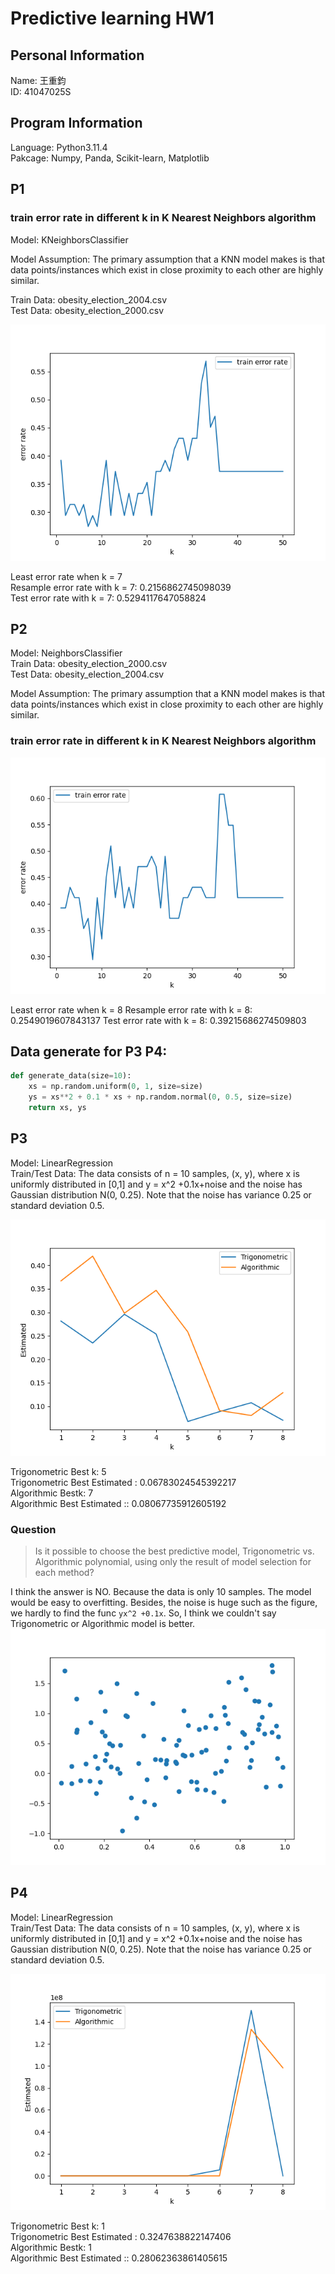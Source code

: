 # Predictive learning HW1

## Personal Information

Name: 王重鈞  
ID: 41047025S

## Program Information

Language: Python3.11.4  
Pakcage: Numpy, Panda, Scikit-learn, Matplotlib

## P1

### train error rate in different k in K Nearest Neighbors algorithm

Model: KNeighborsClassifier

Model Assumption: The primary assumption that a KNN model makes is that data points/instances which exist in close proximity to each other are highly similar.

Train Data: obesity_election_2004.csv  
Test Data: obesity_election_2000.csv

![](./p1.png)

Least error rate when k = 7  
Resample error rate with k = 7: 0.2156862745098039  
Test error rate with k = 7: 0.5294117647058824

## P2

Model: NeighborsClassifier  
Train Data: obesity_election_2000.csv  
Test Data: obesity_election_2004.csv

Model Assumption: The primary assumption that a KNN model makes is that data points/instances which exist in close proximity to each other are highly similar.

### train error rate in different k in K Nearest Neighbors algorithm

![](./p2.png)

Least error rate when k = 8
Resample error rate with k = 8: 0.2549019607843137
Test error rate with k = 8: 0.39215686274509803

## Data generate for P3 P4:

```python
def generate_data(size=10):
    xs = np.random.uniform(0, 1, size=size)
    ys = xs**2 + 0.1 * xs + np.random.normal(0, 0.5, size=size)
    return xs, ys
```

## P3

Model: LinearRegression  
Train/Test Data: The data consists of n = 10 samples, (x, y), where x is uniformly distributed in [0,1] and y = x^2 +0.1x+noise and the noise has Gaussian distribution N(0, 0.25). Note that the noise has variance 0.25 or standard deviation 0.5.

![](./p3.png)

Trigonometric Best k: 5  
Trigonometric Best Estimated : 0.06783024545392217  
Algorithmic Bestk: 7  
Algorithmic Best Estimated :: 0.08067735912605192

### Question

> Is it possible to choose the best predictive model, Trigonometric vs. Algorithmic polynomial, using only the result of model selection for each method?

I think the answer is NO. Because the data is only 10 samples. The model would be easy to overfitting. Besides, the noise is huge such as the figure, we hardly to find the func `yx^2 +0.1x`. So, I think we couldn't say Trigonometric or Algorithmic model is better.
![](./data.png)

## P4

Model: LinearRegression  
Train/Test Data: The data consists of n = 10 samples, (x, y), where x is uniformly distributed in [0,1] and y = x^2 +0.1x+noise and the noise has Gaussian distribution N(0, 0.25). Note that the noise has variance 0.25 or standard deviation 0.5.

![](./p4.png)

Trigonometric Best k: 1  
Trigonometric Best Estimated : 0.3247638822147406  
Algorithmic Bestk: 1  
Algorithmic Best Estimated :: 0.28062363861405615
